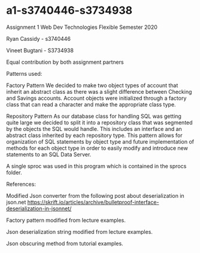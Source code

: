 # a1-s3740446-s3734938
Assignment 1 Web Dev Technologies Flexible Semester 2020 

Ryan Cassidy - s3740446 

Vineet Bugtani - S3734938 

Equal contribution by both assignment partners

Patterns used:

Factory Pattern
We decided to make two object types of account that inherit an abstract class as there was a slight difference between Checking and Savings accounts. Account objects were initialized through a factory class that can read a character and make the appropriate class type.


Repository Pattern
As our database class for handling SQL was getting quite large we decided to split it into a repository class that was segmented by the objects the SQL would handle. This includes an interface and an abstract class inherited by each repository type.
This pattern allows for organization of SQL statements by object type and future implementation of methods for each object type in order to easily modify and introduce new statements to an SQL Data Server.


 
A single sproc was used in this program which is contained in the sprocs folder.
 
References: 

Modified Json converter from the following post about deserialization in json.net
https://skrift.io/articles/archive/bulletproof-interface-deserialization-in-jsonnet/

Factory pattern modified from lecture examples. 

Json deserialization string modified from lecture examples. 

Json obscuring method from tutorial examples.
